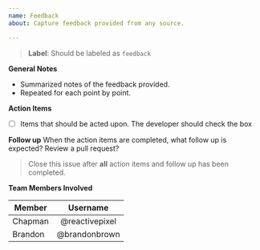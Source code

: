 ```yaml
---
name: Feedback
about: Capture feedback provided from any source.

---
```


> **Label**: Should be labeled as `feedback`

**General Notes**
* Summarized notes of the feedback provided.
* Repeated for each point by point.

**Action Items**
* [ ] Items that should be acted upon. The developer should check the box 

**Follow up**
When the action items are completed, what follow up is expected? Review a pull request?

> Close this issue after **all** action items and follow up has been completed.

**Team Members Involved**

| Member        | Username           | 
| ------------- |:-------------:| 
| Chapman | @reactivepixel |
| Brandon | @brandonbrown |

